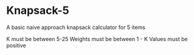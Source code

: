 # Knapsack-5
A basic naive approach knapsack calculator for 5 items

K must be between 5-25
Weights must be between 1 - K
Values must be positive
